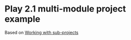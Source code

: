 # Play 2.1 multi-module project example

Based on [Working with sub-projects](https://github.com/playframework/Play20/blob/master/documentation/manual/detailledTopics/build/SBTSubProjects.md)